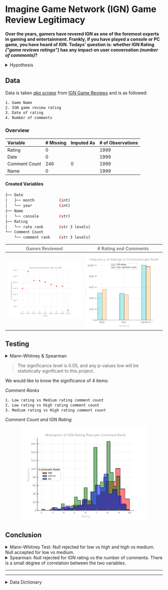 # Imagine Game Network (IGN) Game Review Legitimacy

 **Over the years, gamers have revered IGN as one of the foremost experts in gaming and entertainment. Frankly, if you have played a console or PC game, you have heard of IGN. Todays' question is: whether IGN Rating *("game reviews ratings")* has any impact on user conversation *(number of comments)*?**

<details>
<summary>Hypothesis</summary>

    [H0] Higher-rated games have more conversations. 
    [H1] Higher-rated games do not have more conversations. 

</details>

## Data

Data is taken [*aka scrape*](src/webscrapper.py) from [IGN Game Reviews](https://www.ign.com/reviews/games) and is as followed:

    1. Game Name 
    2. IGN game review rating
    3. Date of rating
    4. Number of comments 

### Overview 

|Variable|# Missing|Imputed As|# of Observations |
|:--------|:----------|:-------|:-------------|
|Rating|0||1999|
|Date|0||1999|
|Comment Count|246|0|1999|
|Name|0||1999|


#### Created Variables

```bash
├── Date
│   ├── month           (int)
│   └── year            (int)
├── Name
│   └── console         (str)
├── Rating
│   └── rate rank       (str 3 levels)
└── Comment Count
    └── comment rank    (str 3 levels)
```

<font color = "grey"> 

Games Reviewed|# Rating and Comments
:-:|:-:
<img src = "img/game_reviewed.png" width = "400"></img>|<img src = "img/nrating_and_ncomment.png" width = "400"></img>

</font>

## Testing

<details>

<summary>Mann-Whitney & Spearman</summary>

---
>Mann-Whitney U Test compares two independent groups when the dependent variable is either ordinal or continuous but not normally distributed.

    Assumptions: 
        1. The dependent variable is ordinal or continuous.
        2. The Independent variable is two categorically independent groups.
        3. Observations are independent.
        4. Dataset is not normally distributed.
---
> The Spearman rank-order correlation coefficient is a nonparametric measure of the monotonicity of the relationship between two datasets. Unlike the Pearson correlation, the Spearman correlation does not assume that both datasets are normally distributed.

    Correlation Levels:
        Perfect :   near ± 1
        Strong  :   between ± 0.50 and ± 1
        Medium  :   between ± 0.30 and ± 0.49
        Small   :   below + .29
        None    :   value is zero

---
```python
# In python 
import scipy.stats as stats

stats.mannwhitneyu(x, y)    # Mann Whitney
stats.spearmanr(x, y)       # Spearman 
```
---
</details>

> The significance level is 0.05, and any p-values low will be statistically significant to this project.

We would like to know the significance of 4 items:

*Comment Ranks*

    1. Low rating vs Medium rating comment count
    2. Low rating vs High rating comment count
    3. Medium rating vs High rating comment count

*Comment Count and IGN Rating*


<p align="center"><img src = "img/comment_rank_ignrating.png" width = "400"></p>

## Conclusion

<details>

<summary>Mann-Whitney Test: Null rejected for low vs high and high vs medium. Null accepted for low vs medium. </summary>

||low vs high| low vs medium| medium vs high|
|-|-----------|--------------|---------------|
|**Comment Ranks**|0.00|<font color = 'red'>0.23</font>|0.00|

</details>

<details>

<summary>Spearman: Null rejected for IGN rating vs the number of comments. There is a small degree of correlation between the two variables.</summary>

||pvalue|cor-coef|
|-|--------------|---------------|
|**Comment Counts vs Rating**|0.00|<font color = 'orange'>0.19</font>|

</details>



---

---

<details>

<summary> Data Dictionary</summary>

|Variable|Data Type|Defined As|
|:--------|:----------|:-------|
|Rating|float|IGN Reviewer Rating|
|Date|date|date formate(year-month-day)|
|Comment Count|int|Number of comments on review|
|Name|string|Game name|
|Month|int|Month in numeric|
|Year|int|Year in numeric|
|Console|string|Console game was reviewed on|
|Rate Rank|string|low (> 6.8), medium (6.8 - 8.5), high (< 8.5)|
|Comment Rank|string|low (> 36), medium (36 - 670), high (< 670)|

</details>
